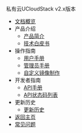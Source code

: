 <div class="sidebar_title icon-product__ucloudstack">私有云UCloudStack v2.x版本</div>

* [文档概览](UCloudStack_v2.x/README.md)
* 产品介绍
  * [产品简介](UCloudStack_v2.x/introduction/README.md)
  * [技术白皮书](UCloudStack_v2.x/techwhitepaper/README.md)
* 操作指南
  * [用户手册](UCloudStack_v2.x/userguide/README.md)
  * [管理员手册](UCloudStack_v2.x/adminguide/README.md)
  * [自定义镜像制作](UCloudStack_v2.x/customimage/README.md)
* 开发者指南
  * [API手册](UCloudStack_v2.x/apiguide/README.md)
  * [API状态码列表](UCloudStack_v2.x/apiretcode/README.md)
* 更新历史
  * [更新历史](UCloudStack_v2.x/changelog/README.md)
* [返回主页](UCloudStack_v2.x/README.md)
* [常见问题](UCloudStack_v2.x/faq.md)